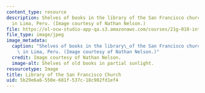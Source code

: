```yaml
---
content_type: resource
description: Shelves of books in the library of the San Francisco church/monastery
  in Lima, Peru. (Image courtesy of Nathan Nelson.)
file: https://ol-ocw-studio-app-qa.s3.amazonaws.com/courses/21g-010-introduction-to-european-and-latin-american-fiction-fall-2006/5b29e6a6550e681f537c18c902fd1ef4_21g-010f06.jpg
file_type: image/jpeg
image_metadata:
  caption: "Shelves of books in the library\_of the San Francisco church/monastery\
    \ in Lima, Peru. (Image courtesy of Nathan Nelson.)"
  credit: Image courtesy of Nathan Nelson.
  image-alt: Shelves of old books in partial sunlight.
resourcetype: Image
title: Library of the San Francisco Church
uid: 5b29e6a6-550e-681f-537c-18c902fd1ef4
---
```

